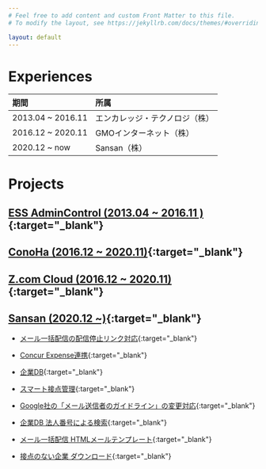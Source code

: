```yaml
---
# Feel free to add content and custom Front Matter to this file.
# To modify the layout, see https://jekyllrb.com/docs/themes/#overriding-theme-defaults

layout: default
---
```


# Experiences

| 期間| 所属|
|:---|:---|
| 2013.04 ~ 2016.11 | エンカレッジ・テクノロジ（株） |
| 2016.12 ~ 2020.11 | GMOインターネット（株）   |
| 2020.12 ~ now | Sansan（株）| 

# Projects
## [ESS AdminControl (2013.04 ~ 2016.11	)](https://www.et-x.jp/product/eac/){:target="_blank"}

## [ConoHa (2016.12 ~ 2020.11)](https://www.conoha.jp/){:target="_blank"}

## [Z.com Cloud (2016.12 ~ 2020.11)](https://cloud.z.com/jp/){:target="_blank"}

## [Sansan (2020.12 ~)](https://jp.sansan.com/){:target="_blank"}

- [メール一括配信の配信停止リンク対応](https://sin.sansan.com/update/2021-07/){:target="_blank"}

- [Concur Expense連携](https://sin.sansan.com/update/2021-11/){:target="_blank"}

- [企業DB](https://sin.sansan.com/update/2022-05/){:target="_blank"}

- [スマート接点管理](https://sin.sansan.com/update/2022-05/){:target="_blank"}

- [Google社の「メール送信者のガイドライン」の変更対応](https://sin.sansan.com/update/2024-01/){:target="_blank"}

- [企業DB 法人番号による検索](https://sin.sansan.com/update/2024-02/){:target="_blank"}

- [メール一括配信 HTMLメールテンプレート](https://sin.sansan.com/update/2024-08/){:target="_blank"}

- [接点のない企業 ダウンロード](https://sin.sansan.com/update/2024-09/){:target="_blank"}